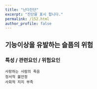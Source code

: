 ```yaml
---
title: "난다진단"
excerpt: "진단을 표시 합니다."
permalink: /152.html
author_profile: false
---
```

## 기능이상을 유발하는 슬픔의 위험



### 특성 / 관련요인 / 위험요인

>   

    사랑하는 사람의 죽음
    정서적 불안정
    사회적 지지 부족

